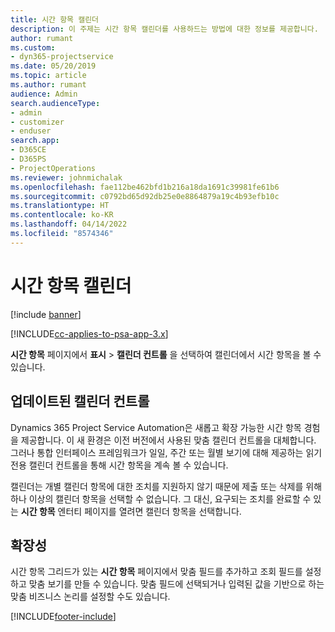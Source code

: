```yaml
---
title: 시간 항목 캘린더
description: 이 주제는 시간 항목 캘린더를 사용하드는 방법에 대한 정보를 제공합니다.
author: rumant
ms.custom:
- dyn365-projectservice
ms.date: 05/20/2019
ms.topic: article
ms.author: rumant
audience: Admin
search.audienceType:
- admin
- customizer
- enduser
search.app:
- D365CE
- D365PS
- ProjectOperations
ms.reviewer: johnmichalak
ms.openlocfilehash: fae112be462bfd1b216a18da1691c39981fe61b6
ms.sourcegitcommit: c0792bd65d92db25e0e8864879a19c4b93efb10c
ms.translationtype: HT
ms.contentlocale: ko-KR
ms.lasthandoff: 04/14/2022
ms.locfileid: "8574346"
---
```

# <a name="time-entry-calendar"></a>시간 항목 캘린더

[!include [banner](../includes/psa-now-project-operations.md)]

[!INCLUDE[cc-applies-to-psa-app-3.x](../includes/cc-applies-to-psa-app-3x.md)]

**시간 항목** 페이지에서 **표시** \> **캘린더 컨트롤** 을 선택하여 캘린더에서 시간 항목을 볼 수 있습니다.

## <a name="updated-calendar-control"></a>업데이트된 캘린더 컨트롤

Dynamics 365 Project Service Automation은 새롭고 확장 가능한 시간 항목 경험을 제공합니다. 이 새 환경은 이전 버전에서 사용된 맞춤 캘린더 컨트롤을 대체합니다. 그러나 통합 인터페이스 프레임워크가 일일, 주간 또는 월별 보기에 대해 제공하는 읽기 전용 캘린더 컨트롤을 통해 시간 항목을 계속 볼 수 있습니다.

캘린더는 개별 캘린더 항목에 대한 조치를 지원하지 않기 때문에 제출 또는 삭제를 위해 하나 이상의 캘린더 항목을 선택할 수 없습니다. 그 대신, 요구되는 조치를 완료할 수 있는 **시간 항목** 엔터티 페이지를 열려면 캘린더 항목을 선택합니다.

## <a name="extensibility"></a>확장성

시간 항목 그리드가 있는 **시간 항목** 페이지에서 맞춤 필드를 추가하고 조회 필드를 설정하고 맞춤 보기를 만들 수 있습니다. 맞춤 필드에 선택되거나 입력된 값을 기반으로 하는 맞춤 비즈니스 논리를 설정할 수도 있습니다.


[!INCLUDE[footer-include](../includes/footer-banner.md)]
